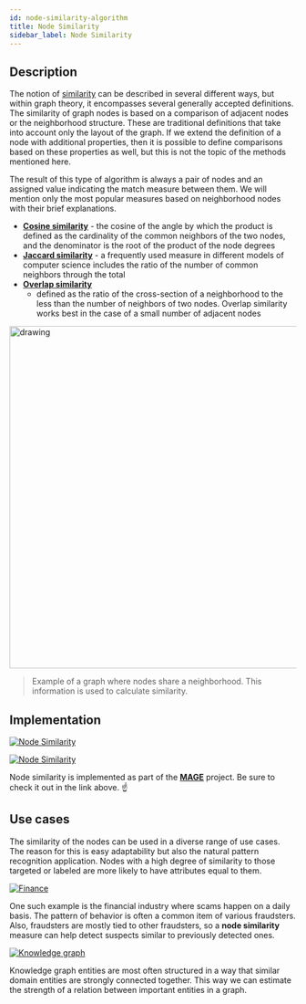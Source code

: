 ```yaml
---
id: node-similarity-algorithm
title: Node Similarity
sidebar_label: Node Similarity
---
```


## Description

The notion of
[similarity](https://en.wikipedia.org/wiki/Similarity_(network_science)) can be
described in several different ways, but within graph theory, it encompasses
several generally accepted definitions. The similarity of graph nodes is based
on a comparison of adjacent nodes or the neighborhood structure. These are
traditional definitions that take into account only the layout of the graph. If
we extend the definition of a node with additional properties, then it is
possible to define comparisons based on these properties as well, but this is
not the topic of the methods mentioned here.

The result of this type of algorithm is always a pair of nodes and an assigned
value indicating the match measure between them. We will mention only the most
popular measures based on neighborhood nodes with their brief explanations.

- [**Cosine similarity**](https://en.wikipedia.org/wiki/Cosine_similarity) - the
  cosine of the angle by which the product is defined as the cardinality of the
  common neighbors of the two nodes, and the denominator is the root of the
  product of the node degrees
- [**Jaccard similarity**](https://en.wikipedia.org/wiki/Jaccard_index) - a
  frequently used measure in different models of computer science includes the
  ratio of the number of common neighbors through the total
- [**Overlap
  similarity**](https://developer.nvidia.com/blog/similarity-in-graphs-jaccard-versus-the-overlap-coefficient-2/)
  - defined as the ratio of the cross-section of a neighborhood to the less than
  the number of neighbors of two nodes. Overlap similarity works best in the
  case of a small number of adjacent nodes

<img src="https://i.imgur.com/DKggKtB.png" alt="drawing" width="600"/>

> Example of a graph where nodes share a neighborhood. This information is used
> to calculate similarity.

## Implementation

[![Node
Similarity](https://img.shields.io/badge/Node_Similarity-Implementation-FB6E00?style=for-the-badge&logo=github&logoColor=white)](https://github.com/memgraph/mage/blob/main/python/node_similarity.py)

[![Node
Similarity](https://img.shields.io/badge/Node_Similarity-Documentation-FCC624?style=for-the-badge&logo=python&logoColor=white)](/mage/query-modules/python/node-similarity)

Node similarity is implemented as part of the
[**MAGE**](https://github.com/memgraph/mage) project. Be sure to check it out in
the link above. :point_up:

## Use cases

The similarity of the nodes can be used in a diverse range of use cases. The
reason for this is easy adaptability but also the natural pattern recognition
application. Nodes with a high degree of similarity to those targeted or labeled
are more likely to have attributes equal to them.

[![Finance](https://img.shields.io/badge/Finance-Application-8A477F?style=for-the-badge)](/use-cases/finance.md)

One such example is the financial industry where scams happen on a daily basis.
The pattern of behavior is often a common item of various fraudsters. Also,
fraudsters are mostly tied to other fraudsters, so a **node similarity** measure
can help detect suspects similar to previously detected ones.

[![Knowledge
graph](https://img.shields.io/badge/Finance-Application-8A477F?style=for-the-badge)](/use-cases/knowledge-graph.md)

Knowledge graph entities are most often structured in a way that similar domain
entities are strongly connected together. This way we can estimate the strength
of a relation between important entities in a graph.
